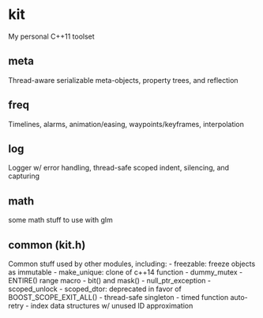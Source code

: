 # kit
My personal C++11 toolset

## meta
Thread-aware serializable meta-objects, property trees, and reflection

## freq
Timelines, alarms, animation/easing, waypoints/keyframes, interpolation

## log
Logger w/ error handling, thread-safe scoped indent, silencing, and capturing

## math
some math stuff to use with glm

## common (kit.h)
Common stuff used by other modules, including:
    - freezable: freeze objects as immutable
    - make_unique: clone of c++14 function
    - dummy_mutex
    - ENTIRE() range macro
    - bit() and mask()
    - null_ptr_exception
    - scoped_unlock
    - scoped_dtor: deprecated in favor of BOOST_SCOPE_EXIT_ALL()
    - thread-safe singleton
    - timed function auto-retry
    - index data structures w/ unused ID approximation

